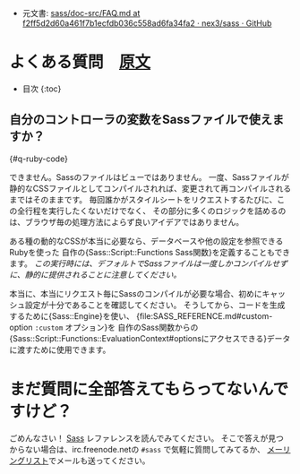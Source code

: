 +  元文書: [sass/doc-src/FAQ.md at f2ff5d2d60a461f7b1ecfdb036c558ad6fa34fa2 · nex3/sass · GitHub](https://github.com/nex3/sass/blob/f2ff5d2d60a461f7b1ecfdb036c558ad6fa34fa2/doc-src/FAQ.md "sass/doc-src/FAQ.md at f2ff5d2d60a461f7b1ecfdb036c558ad6fa34fa2 · nex3/sass · GitHub")

# よくある質問　[原文](http://sass-lang.com/docs/yardoc/file.FAQ.html)

* 目次
{:toc}

## 自分のコントローラの変数をSassファイルで使えますか？

{#q-ruby-code}

できません。Sassのファイルはビューではありません。
一度、Sassファイルが静的なCSSファイルとしてコンパイルされれば、変更されて再コンパイルされるまではそのままです。
毎回誰かがスタイルシートをリクエストするたびに、この全行程を実行したくないだけでなく、
その部分に多くのロジックを詰めるのは、ブラウザ毎の処理方法によらず良いアイデアではありません。

ある種の動的なCSSが本当に必要なら、データベースや他の設定を参照できるRubyを使った
自作の{Sass::Script::Functions Sass関数}を定義することもできます。
*この実行時には、デフォルトでSassファイルは一度しかコンパイルせずに、静的に提供されることに注意してください。*

本当に、本当にリクエスト毎にSassのコンパイルが必要な場合、初めにキャッシュ設定が十分であることを確認してください。
そうしてから、コードを生成するために{Sass::Engine}を使い、
{file:SASS_REFERENCE.md#custom-option `:custom` オプション}を
自作のSass関数からの{Sass::Script::Functions::EvaluationContext#optionsにアクセスできる}データに渡すために使用できます。

# まだ質問に全部答えてもらってないんですけど？

ごめんなさい！ [Sass](http://sass-lang.com/docs/yardoc/file.SASS_REFERENCE.html)
レファレンスを読んでみてください。
そこで答えが見つからない場合は、irc.freenode.netの `#sass` で気軽に質問してみてるか、
[メーリングリスト](http://groups.google.com/group/sass-lang)でメールも送ってください。